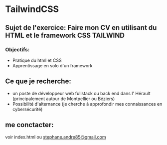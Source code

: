 # TailwindCSS
## Sujet de l'exercice: Faire mon CV en utilisant du HTML et le framework CSS TAILWIND
### Objectifs:
* Pratique du html et CSS
* Apprentissage en solo d'un framework

## Ce que je recherche:
* un poste de développeur web  fullstack ou back end dans l' Hérault (principalement autour de Montpellier ou Béziers)
* Possibilité d'alternance (je cherche à approfondir mes connaissances en cybersécurité)

## me conctacter:
voir index.html ou stephane.andre85@gmail.com

